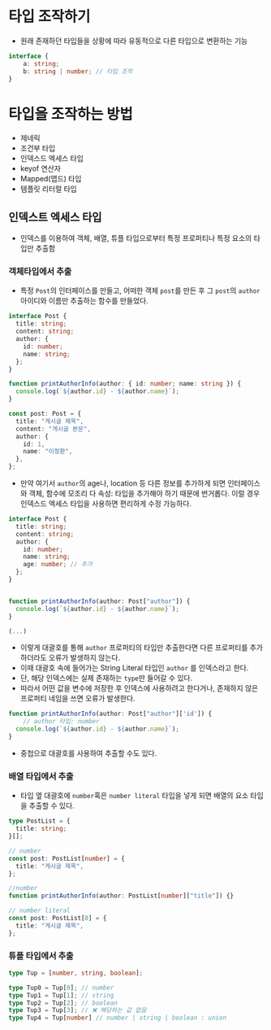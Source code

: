 # 타입 조작하기

- 원래 존재하던 타입들을 상황에 따라 유동적으로 다른 타입으로 변환하는 기능

```ts
interface {
    a: string;
    b: string | number; // 타입 조작
}
```

# 타입을 조작하는 방법

- 제네릭
- 조건부 타입
- 인덱스드 엑세스 타입
- keyof 연산자
- Mapped(맵드) 타입
- 템플릿 리터럴 타입

## 인덱스트 엑세스 타입

- 인덱스를 이용하여 객체, 배열, 튜플 타입으로부터 특정 프로퍼티나 특정 요소의 타입만 추출함

### 객체타입에서 추출
- 특정 `Post`의 인터페이스를 만들고, 어떠한 객체 `post`를 만든 후 그 `post`의 `author` 아이디와 이름만 추출하는 함수를 만들었다.
```ts
interface Post {
  title: string;
  content: string;
  author: {
    id: number;
    name: string;
  };
}

function printAuthorInfo(author: { id: number; name: string }) {
  console.log(`${author.id} - ${author.name}`);
}

const post: Post = {
  title: "게시글 제목",
  content: "게시글 본문",
  author: {
    id: 1,
    name: "이정환",
  },
};
```
- 만약 여기서 `author`의 age나, location 등 다른 정보를 추가하게 되면 인터페이스와 객체, 함수에 모조리 다 속성: 타입을 추가해야 하기 때문에 번거롭다. 이럴 경우 인덱스드 엑세스 타입을 사용하면 편리하게 수정 가능하다.

```ts
interface Post {
  title: string;
  content: string;
  author: {
    id: number;
    name: string;
    age: number; // 추가
  };
}


function printAuthorInfo(author: Post["author"]) {
  console.log(`${author.id} - ${author.name}`);
}

(...)
```
- 이렇게 대괄호를 통해 `author` 프로퍼티의 타입만 추출한다면 다른 프로퍼티를 추가하더라도 오류가 발생하지 않는다.
- 이때 대괄호 속에 들어가는 String Literal 타입인 `author` 를 인덱스라고 한다.
- 단, 해당 인덱스에는 실제 존재하는 `type`만 들어갈 수 있다.
- 따라서 어떤 값을 변수에 저장한 후 인덱스에 사용하려고 한다거나, 존재하지 않은 프로퍼티 네임을 쓰면 오류가 발생한다.

```ts
function printAuthorInfo(author: Post["author"]['id']) {
	// author 타입: number
  console.log(`${author.id} - ${author.name}`);
}
```
- 중첩으로 대괄호를 사용하여 추출할 수도 있다.

### 배열 타입에서 추출
- 타입 옆 대괄호에 `number`혹은 `number literal` 타입을 넣게 되면 배열의 요소 타입을 추출할 수 있다.
```ts
type PostList = {
  title: string;
}[];

// number
const post: PostList[number] = {
  title: "게시글 제목",
};

//number
function printAuthorInfo(author: PostList[number]["title"]) {}

// number literal
const post: PostList[0] = {
  title: "게시글 제목",
}; 
```

### 튜플 타입에서 추출
```ts
type Tup = [number, string, boolean];

type Tup0 = Tup[0]; // number
type Tup1 = Tup[1]; // string
type Tup2 = Tup[2]; // boolean
type Tup3 = Tup[3]; // ❌ 해당하는 값 없음
type Tup4 = Tup[number] // number | string | boolean : union
```